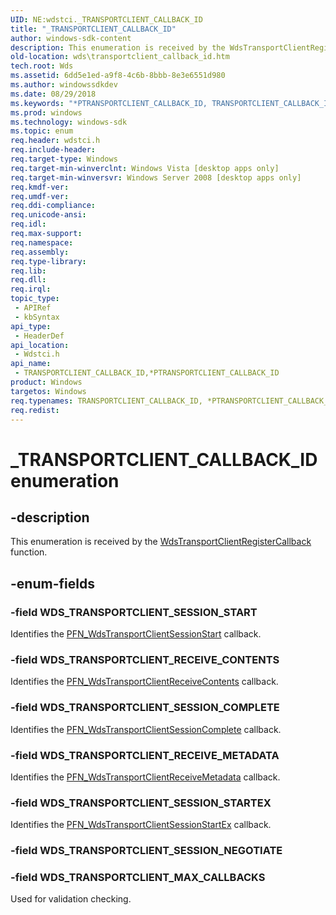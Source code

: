 ```yaml
---
UID: NE:wdstci._TRANSPORTCLIENT_CALLBACK_ID
title: "_TRANSPORTCLIENT_CALLBACK_ID"
author: windows-sdk-content
description: This enumeration is received by the WdsTransportClientRegisterCallback function.
old-location: wds\transportclient_callback_id.htm
tech.root: Wds
ms.assetid: 6dd5e1ed-a9f8-4c6b-8bbb-8e3e6551d980
ms.author: windowssdkdev
ms.date: 08/29/2018
ms.keywords: "*PTRANSPORTCLIENT_CALLBACK_ID, TRANSPORTCLIENT_CALLBACK_ID, TRANSPORTCLIENT_CALLBACK_ID enumeration [Windows Deployment Services], TRANSPORTCLIENT_CALLBACK_ID,*PTRANSPORTCLIENT_CALLBACK_ID, TRANSPORTCLIENT_CALLBACK_ID,*PTRANSPORTCLIENT_CALLBACK_ID enumeration [Windows Deployment Services], WDS_TRANSPORTCLIENT_MAX_CALLBACKS, WDS_TRANSPORTCLIENT_RECEIVE_CONTENTS, WDS_TRANSPORTCLIENT_RECEIVE_METADATA, WDS_TRANSPORTCLIENT_SESSION_COMPLETE, WDS_TRANSPORTCLIENT_SESSION_START, WDS_TRANSPORTCLIENT_SESSION_STARTEX, _TRANSPORTCLIENT_CALLBACK_ID, wds.transportclient_callback_id, wdstci/ WDS_TRANSPORTCLIENT_SESSION_STARTEX, wdstci/TRANSPORTCLIENT_CALLBACK_ID, wdstci/WDS_TRANSPORTCLIENT_MAX_CALLBACKS, wdstci/WDS_TRANSPORTCLIENT_RECEIVE_CONTENTS, wdstci/WDS_TRANSPORTCLIENT_RECEIVE_METADATA, wdstci/WDS_TRANSPORTCLIENT_SESSION_COMPLETE, wdstci/WDS_TRANSPORTCLIENT_SESSION_START"
ms.prod: windows
ms.technology: windows-sdk
ms.topic: enum
req.header: wdstci.h
req.include-header: 
req.target-type: Windows
req.target-min-winverclnt: Windows Vista [desktop apps only]
req.target-min-winversvr: Windows Server 2008 [desktop apps only]
req.kmdf-ver: 
req.umdf-ver: 
req.ddi-compliance: 
req.unicode-ansi: 
req.idl: 
req.max-support: 
req.namespace: 
req.assembly: 
req.type-library: 
req.lib: 
req.dll: 
req.irql: 
topic_type:
 - APIRef
 - kbSyntax
api_type:
 - HeaderDef
api_location:
 - Wdstci.h
api_name:
 - TRANSPORTCLIENT_CALLBACK_ID,*PTRANSPORTCLIENT_CALLBACK_ID
product: Windows
targetos: Windows
req.typenames: TRANSPORTCLIENT_CALLBACK_ID, *PTRANSPORTCLIENT_CALLBACK_ID
req.redist: 
---
```


# _TRANSPORTCLIENT_CALLBACK_ID enumeration


## -description


This enumeration is received  by the <a href="https://msdn.microsoft.com/e3c809c4-5681-4979-8633-bb8d3dbde35b">WdsTransportClientRegisterCallback</a> function.


## -enum-fields




### -field WDS_TRANSPORTCLIENT_SESSION_START

Identifies the <a href="https://msdn.microsoft.com/47a053e3-f457-4d0a-80a8-1b93d5e8688f">PFN_WdsTransportClientSessionStart</a> callback.


### -field WDS_TRANSPORTCLIENT_RECEIVE_CONTENTS

Identifies the <a href="https://msdn.microsoft.com/3a1cd9bb-c0da-4d66-9338-1f284fc15499">PFN_WdsTransportClientReceiveContents</a> callback.


### -field WDS_TRANSPORTCLIENT_SESSION_COMPLETE

Identifies the <a href="https://msdn.microsoft.com/1c7b8137-bf74-486c-a90e-6becfec5ddc8">PFN_WdsTransportClientSessionComplete</a> callback.


### -field WDS_TRANSPORTCLIENT_RECEIVE_METADATA

Identifies the <a href="https://msdn.microsoft.com/9acde77b-5360-4c55-b11d-bf85e5c8d00e">PFN_WdsTransportClientReceiveMetadata</a> callback.


### -field WDS_TRANSPORTCLIENT_SESSION_STARTEX

Identifies the <a href="https://msdn.microsoft.com/36970f1b-9dbf-421f-a078-3da3bbb050e8">PFN_WdsTransportClientSessionStartEx</a> callback.


### -field WDS_TRANSPORTCLIENT_SESSION_NEGOTIATE


### -field WDS_TRANSPORTCLIENT_MAX_CALLBACKS

Used for validation checking.

